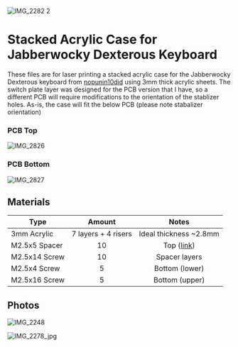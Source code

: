 ![IMG_2282 2](https://user-images.githubusercontent.com/800930/134778737-f2cdbc99-12a2-4160-8267-93a67358471c.jpg)

# Stacked Acrylic Case for Jabberwocky Dexterous Keyboard

These files are for laser printing a stacked acrylic case for the Jabberwocky Dexterous keyboard from [nopunin10did](https://github.com/nopunin10did) using 3mm thick acrylic sheets.  The switch plate layer was designed for the PCB version that I have, so a different PCB will require modifications to the orientation of the stablizer holes.  As-is, the case will fit the below PCB (please note stabalizer orientation)

### PCB Top
![IMG_2826](https://user-images.githubusercontent.com/800930/134778481-5d98ce5f-8b61-4da7-9d06-009369b09fdf.jpg)

### PCB Bottom
![IMG_2827](https://user-images.githubusercontent.com/800930/134778488-263d78d2-326d-45a4-a890-8cd9d9977fe4.jpg)


## Materials

| Type          | Amount    | Notes  |
| ------------- |:---------:|:---------:|
| 3mm Acrylic   | 7 layers + 4 risers | Ideal thickness ~2.8mm |
| M2.5x5 Spacer | 10        | Top ([link](https://www.mouser.com/ProductDetail/harwin/r25-1000502/?qs=vF78I%252bjhbY%252bV2HrK1OktkQ%3D%3D&countrycode=US&currencycode=USD))      |
| M2.5x14 Screw | 10        | Spacer layers    |
| M2.5x4 Screw  | 5         | Bottom (lower)   |
| M2.5x16 Screw | 5         | Bottom (upper)   |

## Photos

![IMG_2248](https://user-images.githubusercontent.com/800930/134943744-5b7d89b1-1b33-47ce-8b2e-7a667f25f6c7.jpg)

![IMG_2278_jpg](https://user-images.githubusercontent.com/800930/134943772-9dbc6f20-22e2-4490-9745-c1c71d46fa03.jpg)
